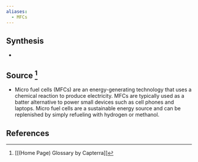```yaml
---
aliases:
  - MFCs
---
```

## Synthesis
- 
## Source [^1]
- Micro fuel cells (MFCs) are an energy-generating technology that uses a chemical reaction to produce electricity. MFCs are typically used as a batter alternative to power small devices such as cell phones and laptops. Micro fuel cells are a sustainable energy source and can be replenished by simply refueling with hydrogen or methanol.
## References

[^1]: [[(Home Page) Glossary by Capterra]]